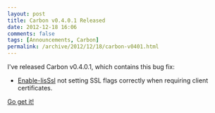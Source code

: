 ```yaml
---
layout: post
title: Carbon v0.4.0.1 Released
date: 2012-12-18 16:06
comments: false
tags: [Announcements, Carbon]
permalink: /archive/2012/12/18/carbon-v0401.html
---
```


I've released Carbon v0.4.0.1, which contains this bug fix: 

 * [Enable-IisSsl](http://get-carbon.org/help/Reset-MsmqQueueManagerID.html) not setting SSL flags correctly when requiring client certificates.

[Go get it!](https://bitbucket.org/splatteredbits/carbon/downloads)
